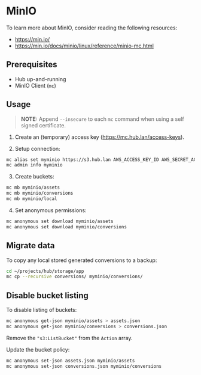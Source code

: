 # MinIO

To learn more about MinIO, consider reading the following resources:

- <https://min.io/>
- <https://min.io/docs/minio/linux/reference/minio-mc.html>

## Prerequisites

- Hub up-and-running
- MinIO Client (`mc`)

## Usage

> **NOTE:** Append `--insecure` to each `mc` command when using a self signed certificate.

1. Create an (temporary) access key (<https://mc.hub.lan/access-keys>).

2. Setup connection:

```bash
mc alias set myminio https://s3.hub.lan AWS_ACCESS_KEY_ID AWS_SECRET_ACCESS_KEY
mc admin info myminio
```

3. Create buckets:

```bash
mc mb myminio/assets
mc mb myminio/conversions
mc mb myminio/local
```

4. Set anonymous permissions:

```bash
mc anonymous set download myminio/assets
mc anonymous set download myminio/conversions
```

## Migrate data

To copy any local stored generated conversions to a backup:

```bash
cd ~/projects/hub/storage/app
mc cp --recursive conversions/ myminio/conversions/
```

## Disable bucket listing

To disable listing of buckets:

```bash
mc anonymous get-json myminio/assets > assets.json
mc anonymous get-json myminio/conversions > conversions.json
```

Remove the `"s3:ListBucket"` from the `Action` array.

Update the bucket policy:

```bash
mc anonymous set-json assets.json myminio/assets
mc anonymous set-json conversions.json myminio/conversions
```
